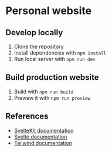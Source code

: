 Personal website
================

Develop locally
---------------
1. Clone the repository
2. Install dependencies with `npm install`
3. Run local server with `npm run dev`

Build production website
------------------------
1. Build with `npm run build`
2. Preview it with `npm run preview`

References
----------
- [SvelteKit documentation](https://kit.svelte.dev/docs/introduction)
- [Svelte documentation](https://svelte.dev/docs)
- [Tailwind documentation](https://tailwindcss.com/docs/installation)
